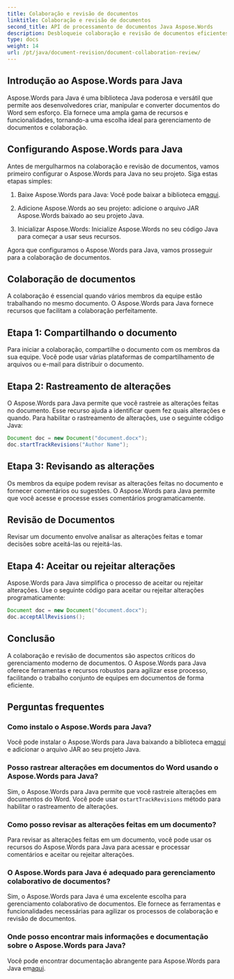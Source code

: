 ```yaml
---
title: Colaboração e revisão de documentos
linktitle: Colaboração e revisão de documentos
second_title: API de processamento de documentos Java Aspose.Words
description: Desbloqueie colaboração e revisão de documentos eficientes com Aspose.Words para Java. Aprenda como rastrear alterações, compartilhar documentos e otimizar o fluxo de trabalho.
type: docs
weight: 14
url: /pt/java/document-revision/document-collaboration-review/
---
```


## Introdução ao Aspose.Words para Java

Aspose.Words para Java é uma biblioteca Java poderosa e versátil que permite aos desenvolvedores criar, manipular e converter documentos do Word sem esforço. Ela fornece uma ampla gama de recursos e funcionalidades, tornando-a uma escolha ideal para gerenciamento de documentos e colaboração.

## Configurando Aspose.Words para Java

Antes de mergulharmos na colaboração e revisão de documentos, vamos primeiro configurar o Aspose.Words para Java no seu projeto. Siga estas etapas simples:

1.  Baixe Aspose.Words para Java: Você pode baixar a biblioteca em[aqui](https://releases.aspose.com/words/java/).

2. Adicione Aspose.Words ao seu projeto: adicione o arquivo JAR Aspose.Words baixado ao seu projeto Java.

3. Inicializar Aspose.Words: Inicialize Aspose.Words no seu código Java para começar a usar seus recursos.

Agora que configuramos o Aspose.Words para Java, vamos prosseguir para a colaboração de documentos.

## Colaboração de documentos

A colaboração é essencial quando vários membros da equipe estão trabalhando no mesmo documento. O Aspose.Words para Java fornece recursos que facilitam a colaboração perfeitamente.

## Etapa 1: Compartilhando o documento

Para iniciar a colaboração, compartilhe o documento com os membros da sua equipe. Você pode usar várias plataformas de compartilhamento de arquivos ou e-mail para distribuir o documento.

## Etapa 2: Rastreamento de alterações

O Aspose.Words para Java permite que você rastreie as alterações feitas no documento. Esse recurso ajuda a identificar quem fez quais alterações e quando. Para habilitar o rastreamento de alterações, use o seguinte código Java:

```java
Document doc = new Document("document.docx");
doc.startTrackRevisions("Author Name");
```

## Etapa 3: Revisando as alterações

Os membros da equipe podem revisar as alterações feitas no documento e fornecer comentários ou sugestões. O Aspose.Words para Java permite que você acesse e processe esses comentários programaticamente.

## Revisão de Documentos

Revisar um documento envolve analisar as alterações feitas e tomar decisões sobre aceitá-las ou rejeitá-las.

## Etapa 4: Aceitar ou rejeitar alterações

Aspose.Words para Java simplifica o processo de aceitar ou rejeitar alterações. Use o seguinte código para aceitar ou rejeitar alterações programaticamente:

```java
Document doc = new Document("document.docx");
doc.acceptAllRevisions();
```

## Conclusão

A colaboração e revisão de documentos são aspectos críticos do gerenciamento moderno de documentos. O Aspose.Words para Java oferece ferramentas e recursos robustos para agilizar esse processo, facilitando o trabalho conjunto de equipes em documentos de forma eficiente.

## Perguntas frequentes

### Como instalo o Aspose.Words para Java?

 Você pode instalar o Aspose.Words para Java baixando a biblioteca em[aqui](https://releases.aspose.com/words/java/) e adicionar o arquivo JAR ao seu projeto Java.

### Posso rastrear alterações em documentos do Word usando o Aspose.Words para Java?

 Sim, o Aspose.Words para Java permite que você rastreie alterações em documentos do Word. Você pode usar o`startTrackRevisions` método para habilitar o rastreamento de alterações.

### Como posso revisar as alterações feitas em um documento?

Para revisar as alterações feitas em um documento, você pode usar os recursos do Aspose.Words para Java para acessar e processar comentários e aceitar ou rejeitar alterações.

### O Aspose.Words para Java é adequado para gerenciamento colaborativo de documentos?

Sim, o Aspose.Words para Java é uma excelente escolha para gerenciamento colaborativo de documentos. Ele fornece as ferramentas e funcionalidades necessárias para agilizar os processos de colaboração e revisão de documentos.

### Onde posso encontrar mais informações e documentação sobre o Aspose.Words para Java?

 Você pode encontrar documentação abrangente para Aspose.Words para Java em[aqui](https://reference.aspose.com/words/java/).